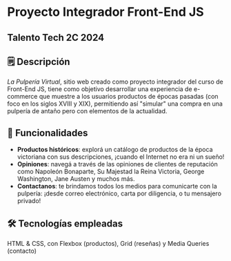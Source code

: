# Proyecto Integrador Front-End JS
## Talento Tech 2C 2024

## 🗒️ Descripción
*La Pulpería Virtual*, sitio web creado como proyecto integrador del curso de Front-End JS, tiene como objetivo desarrollar una experiencia de e-commerce que muestre a los usuarios productos de épocas pasadas (con foco en los siglos XVIII y XIX), permitiendo así "simular" una compra en una pulpería de antaño pero con elementos de la actualidad.

## 🚀 Funcionalidades
- **Productos históricos**: explorá un catálogo de productos de la época victoriana con sus descripciones, ¡cuando el Internet no era ni un sueño!
- **Opiniones**: navegá a través de las opiniones de clientes de reputación como Napoleón Bonaparte, Su Majestad la Reina Victoria, George Washington, Jane Austen y muchos más.
- **Contactanos**: te brindamos todos los medios para comunicarte con la pulpería: ¡desde correo electrónico, carta por diligencia, o tu mensajero privado!

## 🛠️ Tecnologías empleadas
HTML & CSS, con Flexbox (productos), Grid (reseñas) y Media Queries (contacto)
